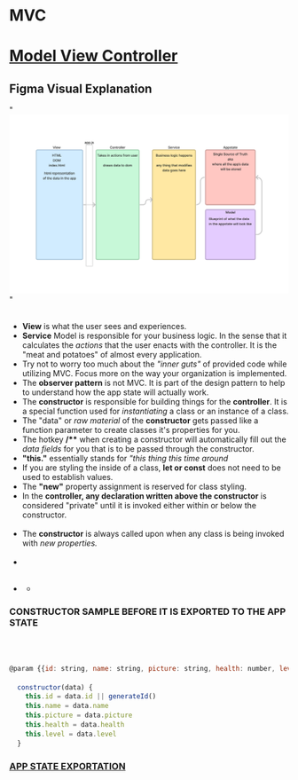 # MVC

<h1><u>Model View Controller</u></h1>

## Figma Visual Explanation


  "![Alt text](MVCS%20Diagram.png)" 
<br><br>
<ul>

  <li>
    <b>View</b> is what the user sees and experiences.
  </li>
  <li>
    <b>Service</b> Model is responsible for your business logic. In the sense that it calculates the <i>actions</i> that the user enacts with the controller. It is the "meat and potatoes" of almost every application.
  </li>
  <li>
    Try not to worry too much about the <i>"inner guts"</i> of provided code while utilizing MVC.  Focus more on the way your organization is implemented.
  </li>
  <li>
    The <b>observer pattern</b> is not MVC. It is part of the design pattern to help to understand how the app state will actually work.
  </li>
  <li>
    The <b>constructor</b> is responsible for building things for the <b>controller</b>. It is a special function used for <i>instantiating</i> a class or an instance of a class.
  </li>

  <li>
    The "data" or <i>raw material</i> of the <b>constructor</b> gets passed like a function parameter to create classes it's properties for you.
  </li>
  <li>
    The hotkey <b>/**</b> when creating a constructor will automatically fill out the <i>data fields</i> for you that is to be passed through the constructor.
  </li>
  <li>
    <b>"this."</b> essentially stands for <i>"this thing this time around</i>
  </li>
  <li>
    If you are styling the inside of a class, <b>let or const</b> does not need to be used to establish values.
  </li>
  <li>
    The <b>"new"</b> property assignment is reserved for class styling.
  </li>
  <li>
    In the <b>controller, any declaration written above the constructor</b> is considered "private" until it is invoked either within or below the constructor.
  </li>
  
  <br>

  <li>
    The <b>constructor</b> is always called upon when any class is being invoked with <i>new properties.</i>
  </li>

  <br>
    </li>
  <li>
    <b></b> <i></i>
  </li>
  
  <br>

</ul>

<i></i>

<b></b>

<i></i>

<b></b>

<i></i>

<ul>
  <li>
    <ul>
      <li></li>
    </ul>
  </li>
</ul>

### CONSTRUCTOR SAMPLE BEFORE IT IS EXPORTED TO THE APP STATE

<br>

```js

@param {{id: string, name: string, picture: string, health: number, level: number}}

  constructor(data) {
    this.id = data.id || generateId()
    this.name = data.name
    this.picture = data.picture
    this.health = data.health
    this.level = data.level
  }
```

<h3><u>APP STATE EXPORTATION</u></h3>


<!-- does col and col-12 have differing attributes to how they effect your page? Some projects I've worked on will scrunch my row down slightly when i use col instead of col-12. But I have not ever noticed col-12 shrinking down. -->